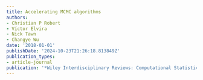 ```yaml
---
title: Accelerating MCMC algorithms
authors:
- Christian P Robert
- Vı́ctor Elvira
- Nick Tawn
- Changye Wu
date: '2018-01-01'
publishDate: '2024-10-23T21:26:18.813849Z'
publication_types:
- article-journal
publication: '*Wiley Interdisciplinary Reviews: Computational Statistics*'
---
```

